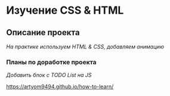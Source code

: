 # Изучение CSS & HTML

## Описание проекта

_На практике используем HTML & CSS, добавляем анимацию_

### Планы по доработке проекта

_Добавить блок с TODO List на JS_

https://artyom9494.github.io/how-to-learn/
